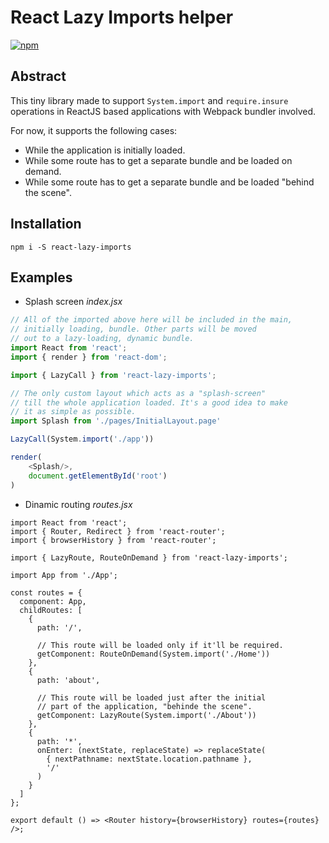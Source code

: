 # React Lazy Imports helper

[![npm](https://img.shields.io/npm/v/npm.svg)](https://www.npmjs.com/package/react-lazy-imports)

## Abstract

This tiny library made to support `System.import` and `require.insure` operations in ReactJS based applications with Webpack bundler involved. 

For now, it supports the following cases:

* While the application is initially loaded.
* While some route has to get a separate bundle and be loaded on demand.
* While some route has to get a separate bundle and be loaded "behind the scene".

## Installation

`npm i -S react-lazy-imports`

## Examples

* Splash screen
_index.jsx_
```js
// All of the imported above here will be included in the main,
// initially loading, bundle. Other parts will be moved
// out to a lazy-loading, dynamic bundle.
import React from 'react';
import { render } from 'react-dom';

import { LazyCall } from 'react-lazy-imports';

// The only custom layout which acts as a "splash-screen"
// till the whole application loaded. It's a good idea to make
// it as simple as possible.
import Splash from './pages/InitialLayout.page'

LazyCall(System.import('./app'))

render(
    <Splash/>,
    document.getElementById('root')
)
```

* Dinamic routing
_routes.jsx_
```
import React from 'react';
import { Router, Redirect } from 'react-router';
import { browserHistory } from 'react-router';

import { LazyRoute, RouteOnDemand } from 'react-lazy-imports';

import App from './App';

const routes = {
  component: App,
  childRoutes: [
    {
      path: '/',

      // This route will be loaded only if it'll be required.
      getComponent: RouteOnDemand(System.import('./Home'))
    },
    {
      path: 'about',

      // This route will be loaded just after the initial 
      // part of the application, "behinde the scene".
      getComponent: LazyRoute(System.import('./About'))
    },
    {
      path: '*',
      onEnter: (nextState, replaceState) => replaceState(
        { nextPathname: nextState.location.pathname }, 
        '/'
      )
    }
  ]
};

export default () => <Router history={browserHistory} routes={routes} />;
```
